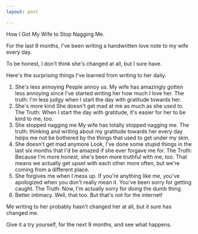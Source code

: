 ```yaml
---
layout: post

---
```

How I Got My Wife to Stop Nagging Me.

For the last 9 months, I've been writing a handwritten love note to my wife every day. 

To be honest, I don't think she's changed at all, but I sure have. 

Here's the surprising things I've learned from writing to her daily. 

1. She's less annoying
People annoy us. My wife has amazingly gotten less annoying since I've started writing her how much I love her. The truth: I'm less judgy when I start the day with gratitude towards her.
1. She's more kind
She doesn't get mad at me as much as she used to. The Truth: When I start the day with gratitude, it's easier for her to be kind to me, too. 
1. She stopped nagging me
My wife has totally stopped nagging me. The truth: thinking and writing about my gratitude towards her every day helps me not be bothered by the things that used to get under my skin. 
1. She doesn't get mad anymore
Look, I've done some stupid things in the last six months that I'd be amazed if she ever forgave me for. The Truth: Because I'm more honest, she's been more truthful with me, too. That means we actually get upset with each other more often, but we're coming from a different place. 
1. She forgives me when I mess up.
If you're anything like me, you've apologized when you don't really mean it. You've been sorry for getting caught. The Truth: Now, I'm actually sorry for doing the dumb thing. 
1. Better intimacy. 
Well, that too. But that's not for the internet! 

Me writing to her probably hasn't changed her at all, but it sure has changed me. 

Give it a try yourself, for the next 9 months, and see what happens. 
